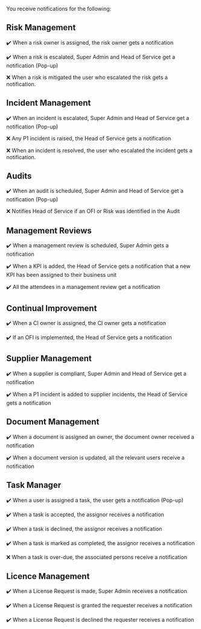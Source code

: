 You receive notifications for the following:

## Risk Management

:heavy_check_mark: When a risk owner is assigned, the risk owner gets a notification

:heavy_check_mark: When a risk is escalated, Super Admin and Head of Service get a notification (Pop-up)

:x: When a risk is mitigated the user who escalated the risk gets a notification.


## Incident Management

:heavy_check_mark: When an incident is escalated, Super Admin and Head of Service get a notification (Pop-up)

:x: Any P1 incident is raised, the Head of Service gets a notification 

:x: When an incident is resolved, the user who escalated the incident gets a notification.


## Audits

:heavy_check_mark: When an audit is scheduled, Super Admin and Head of Service get a notification (Pop-up)

:x: Notifies Head of Service if an OFI or Risk was identified in the Audit


## Management Reviews

:heavy_check_mark: When a management review is scheduled, Super Admin gets a notification

:heavy_check_mark: When a KPI is added, the Head of Service gets a notification that a new KPI has been assigned to their business unit

:heavy_check_mark: All the attendees in a management review get a notification


## Continual Improvement

:heavy_check_mark: When a CI owner is assigned, the CI owner gets a notification

:heavy_check_mark: If an OFI is implemented, the Head of Service gets a notification


## Supplier Management

:heavy_check_mark: When a supplier is compliant, Super Admin and Head of Service get a notification

:heavy_check_mark: When a P1 incident is added to supplier incidents, the Head of Service gets a notification


## Document Management

:heavy_check_mark: When a document is assigned an owner, the document owner received a notification

:heavy_check_mark: When a document version is updated, all the relevant users receive a notification


## Task Manager

:heavy_check_mark: When a user is assigned a task, the user gets a notification (Pop-up)

:heavy_check_mark: When a task is accepted, the assignor receives a notification 

:heavy_check_mark: When a task is declined, the assignor receives a notification

:heavy_check_mark: When a task is marked as completed, the assignor receives a notification

:x: When a task is over-due, the associated persons receive a notification 


## Licence Management

:heavy_check_mark: When a License Request is made, Super Admin receives a notification

:heavy_check_mark: When a License Request is granted the requester receives a notification

:heavy_check_mark: When a License Request is declined the requester receives a notification
